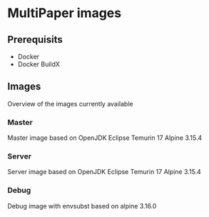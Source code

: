 # MultiPaper images

## Prerequisits
- Docker
- Docker BuildX

## Images
Overview of the images currently available

### Master
Master image based on OpenJDK Eclipse Temurin 17 Alpine 3.15.4

### Server
Server image based on OpenJDK Eclipse Temurin 17 Alpine 3.15.4

### Debug
Debug image with envsubst based on alpine 3.16.0